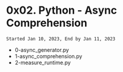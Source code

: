 # 0x02. Python - Async Comprehension
`Started Jan 10, 2023, End by Jan 11, 2023`
* 0-async_generator.py
* 1-async_comprehension.py
* 2-measure_runtime.py

